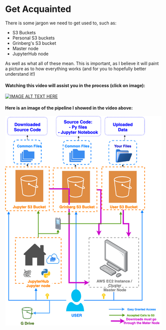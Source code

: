 # Get Acquainted

There is some jargon we need to get used to, such as:
- S3 Buckets
- Personal S3 buckets
- Grinberg's S3 bucket
- Master node
- JupyterHub node

As well as what all of these mean. This is important, as I believe it will paint a picture as to how everything works (and for you to hopefully better understand it!)

#### Watching this video will assist you in the process (click on image): 

[![IMAGE ALT TEXT HERE](https://img.youtube.com/vi/KI9MILlH8Fg/0.jpg)](https://youtu.be/KI9MILlH8Fg)

#### Here is an image of the pipeline I showed in the video above:

![Pipeline](DataUpload_AWS.png)

